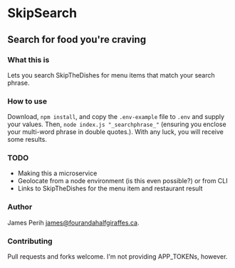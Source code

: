 # SkipSearch
## Search for food you're craving

### What this is
Lets you search SkipTheDishes for menu items that match your search phrase.

### How to use
Download, `npm install`, and copy the `.env-example` file to `.env` and supply your values.
Then, `node index.js "_searchphrase_"` (ensuring you enclose your multi-word phrase in double quotes.). With any luck, you will receive some results.

### TODO
- Making this a microservice
- Geolocate from a node environment (is this even possible?) or from CLI
- Links to SkipTheDishes for the menu item and restaurant result

### Author
James Perih <james@fourandahalfgiraffes.ca>.

### Contributing
Pull requests and forks welcome. I'm not providing APP_TOKENs, however.